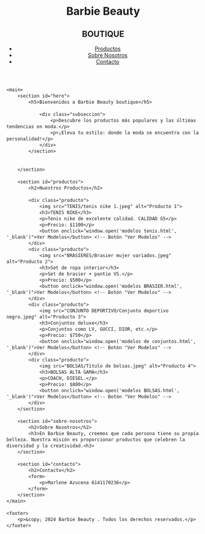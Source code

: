 <!DOCTYPE html>
<html lang="es">
<head>
    <meta charset="UTF-8">
    <meta name="viewport" content="width=device-width, initial-scale=1.0">
    <title>Barbie Beauty</title>
    <link rel="stylesheet" href="styles.css"> <!-- Puedes crear un archivo CSS para estilos -->
</head>
<body>
    <header>
        <h1>Barbie Beauty</h1>
        <h2>BOUTIQUE</h2>
        <nav>
            <ul>
                <li><a href="#productos">Productos</a></li>
                <li><a href="#sobre-nosotros">Sobre Nosotros</a></li>
                <li><a href="#contacto">Contacto</a></li>
            </ul>
        </nav>
    </header>

    <main>
        <section id="hero">
            <h5>Bienvenidos a Barbie Beauty boutique</h5>
               
                <div class="subseccion">
                    <p>Descubre los productos más populares y las últimas tendencias en moda.</p>
                    <p>¡Eleva tu estilo: donde la moda se encuentra con la personalidad!</p>
                </div>
            </section>
             
            
        </section>

        <section id="productos">
            <h2>Nuestros Productos</h2>

            <div class="producto">
                <img src="TENIS/tenis nike 1.jpeg" alt="Producto 1">
                <h3>TENIS NIKE</h3>
                <p>Tenis nike de excelente calidad. CALIDAD G5</p>
                <p>Precio: $1100</p>
                <button onclick="window.open('modelos tenis.html', '_blank')">Ver Modelos</button> <!-- Botón "Ver Modelos" -->
            </div>
            <div class="producto">
                <img src="BRASIERES/Brasier mujer variados.jpeg" alt="Producto 2">
                <h3>Set de ropa interior</h3>
                <p>Set de brasier + pantie VS.</p>
                <p>Precio: $500</p>
                <button onclick="window.open('modelos BRASIER.html', '_blank')">Ver Modelos</button> <!-- Botón "Ver Modelos" -->
            </div>
            <div class="producto">
                <img src="CONJUNTO DEPORTIVO/Conjunto deportivo negro.jpeg" alt="Producto 3">
                <h3>Conjuntos deluxe</h3>
                <p>Conjuntos como LV, GUCCI, DIOR, etc.</p>
                <p>Precio: $750</p>
                <button onclick="window.open('modelos de conjuntos.html', '_blank')">Ver Modelos</button> <!-- Botón "Ver Modelos" -->
            </div>
            <div class="producto">
                <img src="BOLSAS/Titulo de bolsas.jpeg" alt="Producto 4">
                <h3>BOLSAS ALTA GAMA</h3>
                <p>COACH, DIESEL.</p>
                <p>Precio: $800</p>
                <button onclick="window.open('modelos BOLSAS.html', '_blank')">Ver Modelos</button> <!-- Botón "Ver Modelos" -->
            </div>
        </section>

        <section id="sobre-nosotros">
            <h2>Sobre Nosotros</h2>
            <h3>En Barbie Beauty, creemos que cada persona tiene su propia belleza. Nuestra misión es proporcionar productos que celebren la diversidad y la creatividad.<h3>
        </section>

        <section id="contacto">
            <h2>Contacto</h2>
            <form>
                <p>Marlene Azucena 6141170236</p>
            </form>
        </section>
    </main>

    <footer>
        <p>&copy; 2024 Barbie Beauty . Todos los derechos reservados.</p>
    </footer>
</body>
</html>

